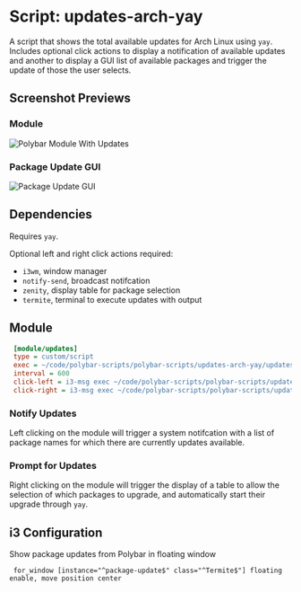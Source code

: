 # Script: updates-arch-yay

A script that shows the total available updates for Arch Linux using `yay`.
Includes optional click actions to display a notification of available updates
and another to display a GUI list of available packages and trigger the update
of those the user selects.

## Screenshot Previews
### Module
![Polybar Module With Updates](https://i.imgur.com/ZMap2mN.png)

### Package Update GUI
![Package Update GUI](https://i.imgur.com/mXIdvvf.png)


## Dependencies

Requires `yay`.

Optional left and right click actions required:
  * `i3wm`, window manager
  * `notify-send`, broadcast notifcation
  * `zenity`, display table for package selection
  * `termite`, terminal to execute updates with output

## Module

```ini
 [module/updates]
 type = custom/script
 exec = ~/code/polybar-scripts/polybar-scripts/updates-arch-yay/updates-arch-yay.sh
 interval = 600
 click-left = i3-msg exec ~/code/polybar-scripts/polybar-scripts/updates-arch-yay/notify-updates.sh
 click-right = i3-msg exec ~/code/polybar-scripts/polybar-scripts/updates-arch-yay/prompt-updates.sh
```
### Notify Updates

Left clicking on the module will trigger a system notifcation with a list of
package names for which there are currently updates available.

### Prompt for Updates

Right clicking on the module will trigger the display of a table to allow the
selection of which packages to upgrade, and automatically start their upgrade
through `yay`.

## i3 Configuration

Show package updates from Polybar in floating window

```
 for_window [instance="^package-update$" class="^Termite$"] floating enable, move position center 
```
